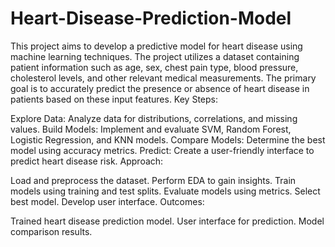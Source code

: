 # Heart-Disease-Prediction-Model
This project aims to develop a predictive model for heart disease using machine learning techniques. The project utilizes a dataset containing patient information such as age, sex, chest pain type, blood pressure, cholesterol levels, and other relevant medical measurements. The primary goal is to accurately predict the presence or absence of heart disease in patients based on these input features.
Key Steps:

Explore Data: Analyze data for distributions, correlations, and missing values.
Build Models: Implement and evaluate SVM, Random Forest, Logistic Regression, and KNN models.
Compare Models: Determine the best model using accuracy metrics.
Predict: Create a user-friendly interface to predict heart disease risk.
Approach:

Load and preprocess the dataset.
Perform EDA to gain insights.
Train models using training and test splits.
Evaluate models using metrics.
Select best model.
Develop user interface.
Outcomes:

Trained heart disease prediction model.
User interface for prediction.
Model comparison results.

